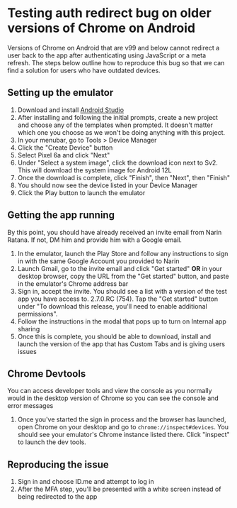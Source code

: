 # Testing auth redirect bug on older versions of Chrome on Android
Versions of Chrome on Android that are v99 and below cannot redirect a user back
to the app after authenticating using JavaScript or a meta refresh.  The steps 
below outline how to reproduce this bug so that we can find a solution for users
 who have outdated devices.

## Setting up the emulator
1. Download and install [Android Studio](https://developer.android.com/studio)
1. After installing and following the initial prompts, create a new project and 
choose any of the templates when prompted. It doesn't matter which one you choose
as we won't be doing anything with this project.
1. In your menubar, go to Tools > Device Manager
1. Click the "Create Device" button
1. Select Pixel 6a and click "Next"
1. Under "Select a system image", click the download icon next to Sv2. This will
download the system image for Android 12L
1. Once the download is complete, click "Finish", then "Next", then "Finish"
1. You should now see the device listed in your Device Manager
1. Click the Play button to launch the emulator

## Getting the app running
By this point, you should have already received an invite email from Narin
Ratana.  If not, DM him and provide him with a Google email.
1. In the emulator, launch the Play Store and follow any instructions to sign in
 with the same Google Account you provided to Narin
1. Launch Gmail, go to the invite email and click "Get started" **OR** in your
desktop browser, copy the URL from the "Get started" button, and paste in the
emulator's Chrome address bar
1. Sign in, accept the invite. You should see a list with a version of the test 
app you have access to. 2.7.0.RC (754). Tap the "Get started" button under 
"To download this release, you'll need to enable additional permissions".
1. Follow the instructions in the modal that pops up to turn on Internal app
sharing
1. Once this is complete, you should be able to download, install and launch
the version of the app that has Custom Tabs and is giving users issues

## Chrome Devtools
You can access developer tools and view the console as you normally would in
the desktop version of Chrome so you can see the console and error messages
1. Once you've started the sign in process and the browser has launched, open
Chrome on your desktop and go to `chrome://inspect#devices`. You should see your
emulator's Chrome instance listed there.  Click "inspect" to launch the dev
tools.

## Reproducing the issue
1. Sign in and choose ID.me and attempt to log in
1. After the MFA step, you'll be presented with a white screen instead of being
redirected to the app
